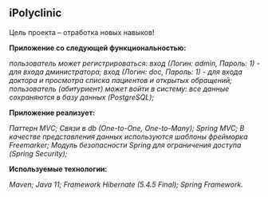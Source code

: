 ## **iPolyclinic**

Цель проекта – отработка новых навыков!

**Приложение со следующей функциональностью:**

_пользователь может регистрироваться:
вход (Логин: admin, Пароль: 1) - для входа дминистратора;
вход (Логин: doc, Пароль: 1) - для входа доктора и просмотра списка пациентов и открытых обращений;
пользователь (абитуриент) может войти в систему:
все данные сохраняются в базу данных (PostgreSQL);_


**Приложение реализует:**

_Паттерн MVC;
Связи в db (One-to-One, One-to-Many);
Spring MVC;
В качестве представления данных используются шаблоны фрейморка Freemarker;
Модуль безопасности Spring для ограничения доступа (Spring Security);_


**Используемые технологии:**

_Maven;
Java 11;
Framework Hibernate (5.4.5 Final);
Spring Framework._
